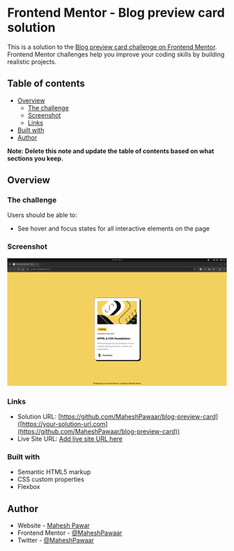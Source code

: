 # Frontend Mentor - Blog preview card solution

This is a solution to the [Blog preview card challenge on Frontend Mentor](https://www.frontendmentor.io/challenges/blog-preview-card-ckPaj01IcS). Frontend Mentor challenges help you improve your coding skills by building realistic projects.

## Table of contents

- [Overview](#overview)
  - [The challenge](#the-challenge)
  - [Screenshot](#screenshot)
  - [Links](#links)
- [Built with](#built-with)
- [Author](#author)

**Note: Delete this note and update the table of contents based on what sections you keep.**

## Overview

### The challenge

Users should be able to:

- See hover and focus states for all interactive elements on the page

### Screenshot

![](./screenshot.png)

### Links

- Solution URL: [https://github.com/MaheshPawaar/blog-preview-card]([https://your-solution-url.com](https://github.com/MaheshPawaar/blog-preview-card))
- Live Site URL: [Add live site URL here](https://your-live-site-url.com)

### Built with

- Semantic HTML5 markup
- CSS custom properties
- Flexbox

## Author

- Website - [Mahesh Pawar](https://maheshpawar-cv.vercel.app/)
- Frontend Mentor - [@MaheshPawaar](https://www.frontendmentor.io/profile/MaheshPawaar)
- Twitter - [@MaheshPawaar](https://www.twitter.com/MaheshPawaar)
